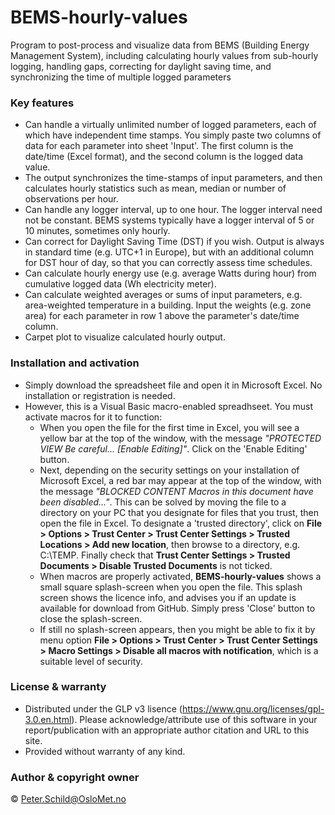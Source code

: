 # BEMS-hourly-values
Program to post-process and visualize data from BEMS (Building Energy Management System), including calculating hourly values from sub-hourly logging, handling gaps, correcting for daylight saving time, and synchronizing the time of multiple logged parameters

### Key features
- Can handle a virtually unlimited number of logged parameters, each of which have independent time stamps. You simply paste two columns of data for each parameter into sheet 'Input'. The first column is the date/time (Excel format), and the second column is the logged data value.
- The output synchronizes the time-stamps of input parameters, and then calculates hourly statistics such as mean, median or number of observations per hour.
- Can handle any logger interval, up to one hour. The logger interval need not be constant. BEMS systems typically have a logger interval of 5 or 10 minutes, sometimes only hourly.
- Can correct for Daylight Saving Time (DST) if you wish. Output is always in standard time (e.g. UTC+1 in Europe), but with an additional column for DST hour of day, so that you can correctly assess time schedules.
- Can calculate hourly energy use (e.g. average Watts during hour) from cumulative logged data (Wh electricity meter).
- Can calculate weighted averages or sums of input parameters, e.g. area-weighted temperature in a building. Input the weights (e.g. zone area) for each parameter in row 1 above the parameter's date/time column.
- Carpet plot to visualize calculated hourly output.

### Installation and activation
- Simply download the spreadsheet file and open it in Microsoft Excel. No installation or registration is needed.
- However, this is a Visual Basic macro-enabled spreadhseet. You must activate macros for it to function: 
  - When you open the file for the first time in Excel, you will see a yellow bar at the top of the window, with the message *"PROTECTED VIEW Be careful... [Enable Editing]"*. Click on the 'Enable Editing' button. 
  - Next, depending on the security settings on your installation of Microsoft Excel, a red bar may appear at the top of the window, with the message *"BLOCKED CONTENT Macros in this document have been disabled..."*. This can be solved by moving the file to a directory on your PC that you designate for files that you trust, then open the file in Excel. To designate a 'trusted directory', click on **File > Options > Trust Center > Trust Center Settings > Trusted Locations > Add new location**, then browse to a directory, e.g. C:\TEMP\. Finally check that **Trust Center Settings > Trusted Documents > Disable Trusted Documents**  is not ticked.
  - When macros are properly activated, **BEMS-hourly-values** shows a small square splash-screen when you open the file. This splash screen shows the licence info, and advises you if an update is available for download from GitHub. Simply press 'Close' button to close the splash-screen. 
  - If still no splash-screen appears, then you might be able to fix it by menu option **File > Options > Trust Center > Trust Center Settings > Macro Settings > Disable all macros with notification**, which is a suitable level of security.
  
### License & warranty
- Distributed under the GLP v3 lisence (https://www.gnu.org/licenses/gpl-3.0.en.html). Please acknowledge/attribute use of this software in your report/publication with an appropriate author citation and URL to this site.
- Provided without warranty of any kind.

### Author & copyright owner
© Peter.Schild@OsloMet.no
